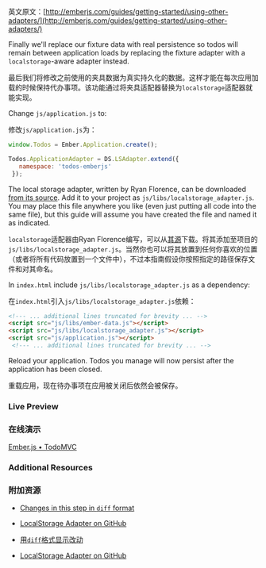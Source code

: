 英文原文：[http://emberjs.com/guides/getting-started/using-other-adapters/](http://emberjs.com/guides/getting-started/using-other-adapters/)

Finally we'll replace our fixture data with real persistence so todos will remain between application loads by replacing the fixture adapter with a `localstorage`-aware adapter instead.

最后我们将修改之前使用的夹具数据为真实持久化的数据。这样才能在每次应用加载的时候保持代办事项。该功能通过将夹具适配器替换为`localstorage`适配器就能实现。

Change `js/application.js` to:

修改`js/application.js`为：

```javascript
window.Todos = Ember.Application.create();

Todos.ApplicationAdapter = DS.LSAdapter.extend({
   namespace: 'todos-emberjs'
 });
```

The local storage adapter, written by Ryan Florence, can be downloaded [from its source](https://raw.github.com/rpflorence/ember-localstorage-adapter/master/localstorage_adapter.js). Add it to your project as `js/libs/localstorage_adapter.js`. You may place this file anywhere you like (even just putting all code into the same file), but this guide will assume you have created the file and named it as indicated.

`localstorage`适配器由Ryan
Florence编写，可以从[其源](https://raw.github.com/rpflorence/ember-localstorage-adapter/master/localstorage_adapter.js)下载。将其添加至项目的`js/libs/localstorage_adapter.js`。当然你也可以将其放置到任何你喜欢的位置（或者将所有代码放置到一个文件中），不过本指南假设你按照指定的路径保存文件和对其命名。

In `index.html` include `js/libs/localstorage_adapter.js` as a dependency:

在`index.html`引入`js/libs/localstorage_adapter.js`依赖：

```html
<!--- ... additional lines truncated for brevity ... -->
<script src="js/libs/ember-data.js"></script>
<script src="js/libs/localstorage_adapter.js"></script>
<script src="js/application.js"></script>
 <!--- ... additional lines truncated for brevity ... -->
```

Reload your application. Todos you manage will now persist after the application has been closed.

重载应用，现在待办事项在应用被关闭后依然会被保存。

### Live Preview

### 在线演示

<a class="jsbin-embed" href="http://jsbin.com/aZIXaYo/1/embed?live">Ember.js • TodoMVC</a><script src="http://static.jsbin.com/js/embed.js"></script>

### Additional Resources

### 附加资源

  * [Changes in this step in `diff` format](https://github.com/emberjs/quickstart-code-sample/commit/81801d87da42d0c83685ff946c46de68589ce38f)
  * [LocalStorage Adapter on GitHub](https://github.com/rpflorence/ember-localstorage-adapter)

  * [用`diff`格式显示改动](https://github.com/emberjs/quickstart-code-sample/commit/81801d87da42d0c83685ff946c46de68589ce38f)
  * [LocalStorage Adapter on GitHub](https://github.com/rpflorence/ember-localstorage-adapter)
